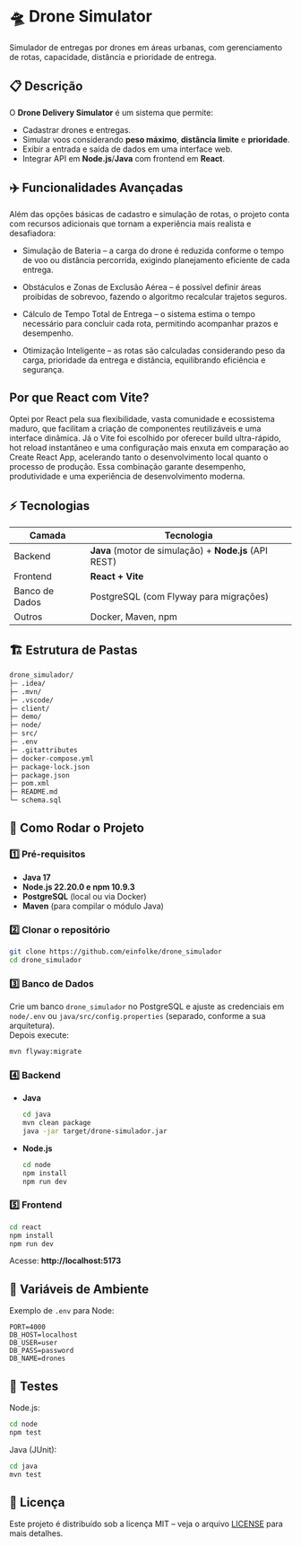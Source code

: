 
# 🛸 Drone Simulator
Simulador de entregas por drones em áreas urbanas, com gerenciamento de rotas, capacidade, distância e prioridade de entrega.

## 📋 Descrição
O **Drone Delivery Simulator** é um sistema que permite:
- Cadastrar drones e entregas.
- Simular voos considerando **peso máximo**, **distância limite** e **prioridade**.
- Exibir a entrada e saída de dados em uma interface web.
- Integrar API em **Node.js**/**Java** com frontend em **React**.

## ✈️ Funcionalidades Avançadas

Além das opções básicas de cadastro e simulação de rotas, o projeto conta com recursos adicionais que tornam a experiência mais realista e desafiadora:

- Simulação de Bateria – a carga do drone é reduzida conforme o tempo de voo ou distância percorrida, exigindo planejamento eficiente de cada entrega.

- Obstáculos e Zonas de Exclusão Aérea – é possível definir áreas proibidas de sobrevoo, fazendo o algoritmo recalcular trajetos seguros.

- Cálculo de Tempo Total de Entrega – o sistema estima o tempo necessário para concluir cada rota, permitindo acompanhar prazos e desempenho.

- Otimização Inteligente – as rotas são calculadas considerando peso da carga, prioridade da entrega e distância, equilibrando eficiência e segurança.

## Por que React com Vite?

Optei por React pela sua flexibilidade, vasta comunidade e ecossistema maduro, que facilitam a criação de componentes reutilizáveis e uma interface dinâmica.
Já o Vite foi escolhido por oferecer build ultra-rápido, hot reload instantâneo e uma configuração mais enxuta em comparação ao Create React App, acelerando tanto o desenvolvimento local quanto o processo de produção.
Essa combinação garante desempenho, produtividade e uma experiência de desenvolvimento moderna.
## ⚡ Tecnologias
| Camada | Tecnologia |
|--------|------------|
| Backend | **Java** (motor de simulação) + **Node.js** (API REST) |
| Frontend | **React + Vite** |
| Banco de Dados | PostgreSQL (com Flyway para migrações) |
| Outros | Docker, Maven, npm |

## 🏗️ Estrutura de Pastas
```bash
drone_simulador/
├─ .idea/
├─ .mvn/
├─ .vscode/
├─ client/
├─ demo/
├─ node/
├─ src/
├─ .env
├─ .gitattributes
├─ docker-compose.yml
├─ package-lock.json
├─ package.json
├─ pom.xml
├─ README.md
└─ schema.sql

```
## 🚀 Como Rodar o Projeto

### 1️⃣ Pré-requisitos
- **Java 17**  
- **Node.js 22.20.0 e npm 10.9.3**  
- **PostgreSQL** (local ou via Docker)  
- **Maven** (para compilar o módulo Java)

### 2️⃣ Clonar o repositório
```bash
git clone https://github.com/einfolke/drone_simulador
cd drone_simulador
```

### 3️⃣ Banco de Dados
Crie um banco `drone_simulador` no PostgreSQL e ajuste as credenciais em  
`node/.env` ou `java/src/config.properties` (separado, conforme a sua arquitetura).  
Depois execute:
```bash
mvn flyway:migrate
```

### 4️⃣ Backend
- **Java**  
  ```bash
  cd java
  mvn clean package
  java -jar target/drone-simulador.jar
  ```
- **Node.js**  
  ```bash
  cd node
  npm install
  npm run dev
  ```

### 5️⃣ Frontend
```bash
cd react
npm install
npm run dev
```
Acesse: **http://localhost:5173**

## 🔑 Variáveis de Ambiente
Exemplo de `.env` para Node:
```env
PORT=4000
DB_HOST=localhost
DB_USER=user
DB_PASS=password
DB_NAME=drones
```

## 🧪 Testes
Node.js:
```bash
cd node
npm test
```
Java (JUnit):
```bash
cd java
mvn test
```

## 📜 Licença
Este projeto é distribuído sob a licença MIT – veja o arquivo [LICENSE](LICENSE) para mais detalhes.
